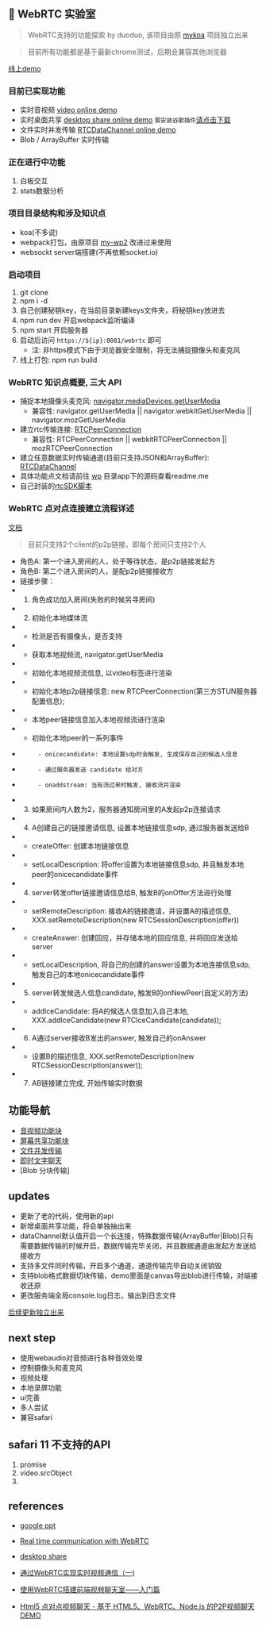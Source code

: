 ## :rabbit: WebRTC 实验室
> WebRTC支持的功能探索 by duoduo, 该项目由原 [mykoa](//github.com/lduoduo/mykoa/tree/webRTC) 项目独立出来

> 目前所有功能都是基于最新chrome测试，后期会兼容其他浏览器

[线上demo](https://ldodo.cc/webrtc)

### 目前已实现功能
+ 实时音视频 [video online demo](//ldodo.cc/webrtc/chat)
+ 实时桌面共享 [desktop share online demo](//ldodo.cc/webrtc/desktop) `需安装谷歌插件`[请点击下载](//github.com/lduoduo/my-chrome-extensions/tree/master/desk-capture-share)
+ 文件实时并发传输 [RTCDataChannel online demo](//ldodo.cc/webrtc/rtcdata)
+ Blob / ArrayBuffer 实时传输

### 正在进行中功能
1. 白板交互
2. stats数据分析

### 项目目录结构和涉及知识点
+ koa(不多说)
+ webpack打包，由原项目 [my-wp2](//github.com/lduoduo/my-wp2/tree/webrtc) 改进过来使用
+ websockt server端搭建(不再依赖socket.io)

### 启动项目
1. git clone
2. npm i -d
3. 自己创建秘钥key，在当前目录新建keys文件夹，将秘钥key放进去
4. npm run dev 开启webpack监听编译
5. npm start 开启服务器
6. 启动后访问 `https://${ip}:8081/webrtc` 即可
    - 注: 非https模式下由于浏览器安全限制，将无法捕捉摄像头和麦克风
6. 线上打包: npm run build

### WebRTC 知识点概要, 三大 API
+ 捕捉本地摄像头麦克风: [navigator.mediaDevices.getUserMedia](//developer.mozilla.org/en-US/docs/Web/API/MediaDevices/getUserMedia)
    - 兼容性: navigator.getUserMedia || navigator.webkitGetUserMedia || navigator.mozGetUserMedia
+ 建立rtc传输连接: [RTCPeerConnection](//developer.mozilla.org/en-US/docs/Web/API/RTCPeerConnection)
    - 兼容性: RTCPeerConnection || webkitRTCPeerConnection || mozRTCPeerConnection
+ 建立任意数据实时传输通道(目前只支持JSON和ArrayBuffer): [RTCDataChannel](//developer.mozilla.org/en-US/docs/Web/API/RTCDataChannel)
+ 具体功能点文档请前往 [wp](//github.com/lduoduo/webrtc-demos/tree/master/wp) 目录app下的源码查看readme.me
+ 自己封装的[rtcSDK脚本](//github.com/lduoduo/webrtc-demos/blob/master/wp/src/sdk/rtcSDK.js)


### WebRTC 点对点连接建立流程详述
[文档](http://note.youdao.com/noteshare?id=76a3b3eb45960cdd9a00255597037cfd)
> 目前只支持2个client的p2p链接，即每个房间只支持2个人
 * 角色A: 第一个进入房间的人，处于等待状态，是p2p链接发起方
 * 角色B: 第二个进入房间的人，是配p2p链接接收方
 * 链接步骤：
 * 1. 角色成功加入房间(失败的时候另寻房间)
 * 2. 初始化本地媒体流
 *    - 检测是否有摄像头，是否支持
 *    - 获取本地视频流, navigator.getUserMedia
 *    - 初始化本地视频流信息, 以video标签进行渲染
 *    - 初始化本地p2p链接信息: new RTCPeerConnection(第三方STUN服务器配置信息);
 *    - 本地peer链接信息加入本地视频流进行渲染
 *    - 初始化本地peer的一系列事件
 *          - onicecandidate: 本地设置sdp时会触发, 生成保存自己的候选人信息
 *          - 通过服务器发送 candidate 给对方
 *          - onaddstream: 当有流过来时触发, 接收流并渲染
 * 3. 如果房间内人数为2，服务器通知房间里的A发起p2p连接请求
 * 4. A创建自己的链接邀请信息, 设置本地链接信息sdp, 通过服务器发送给B
 *    - createOffer: 创建本地链接信息
 *    - setLocalDescription: 将offer设置为本地链接信息sdp, 并且触发本地peer的onicecandidate事件
 * 4. server转发offer链接邀请信息给B, 触发B的onOffer方法进行处理
 *    - setRemoteDescription: 接收A的链接邀请，并设置A的描述信息, XXX.setRemoteDescription(new RTCSessionDescription(offer))
 *    - createAnswer: 创建回应，并存储本地的回应信息, 并将回应发送给server
 *    - setLocalDescription, 将自己的创建的answer设置为本地连接信息sdp, 触发自己的本地onicecandidate事件
 * 5. server转发候选人信息candidate, 触发B的onNewPeer(自定义的方法)
 *    - addIceCandidate: 将A的候选人信息加入自己本地, XXX.addIceCandidate(new RTCIceCandidate(candidate));
 * 6. A通过server接收B发出的answer, 触发自己的onAnswer
 *    - 设置B的描述信息, XXX.setRemoteDescription(new RTCSessionDescription(answer));
 * 7. AB链接建立完成, 开始传输实时数据

## 功能导航

+ [音视频功能块](//github.com/lduoduo/webrtc-demos/tree/master/wp/src/app/chat)
+ [屏幕共享功能块](//github.com/lduoduo/webrtc-demos/tree/master/wp/src/app/desktop)
+ [文件并发传输](//github.com/lduoduo/webrtc-demos/tree/master/wp/src/app/file)
+ [即时文字聊天](//github.com/lduoduo/webrtc-demos/tree/master/wp/src/app/message)
+ [Blob 分块传输]

## updates
+ 更新了老的代码，使用新的api
+ 新增桌面共享功能，将会单独抽出来
+ dataChannel默认值开启一个长连接，特殊数据传输(ArrayBuffer|Blob)只有需要数据传输的时候开启，数据传输完毕关闭，并且数据通道由发起方发送给接收方
+ 支持多文件同时传输，开启多个通道，通道传输完毕自动关闭销毁
+ 支持blob格式数据切块传输，demo里面是canvas导出blob进行传输，对端接收还原
+ 更改服务端全局console.log日志，输出到日志文件

[后续更新独立出来](//github.com/lduoduo/webrtc-demos/tree/master/update.md)

## next step
+ 使用webaudio对音频进行各种音效处理
+ 控制摄像头和麦克风
+ 视频处理
+ 本地录屏功能
+ ui完善
+ 多人尝试
+ 兼容safari

## safari 11 不支持的API
1. promise
2. video.srcObject
3. 

## references
+ [google ppt](http://io13webrtc.appspot.com/#1)

+ [Real time communication with WebRTC](https://codelabs.developers.google.com/codelabs/webrtc-web/#3)

+ [desktop share](https://github.com/muaz-khan/WebRTC-Experiment/tree/master/Pluginfree-Screen-Sharing)

+ [通过WebRTC实现实时视频通信（一)](https://www.oschina.net/question/156697_172887)

+ [使用WebRTC搭建前端视频聊天室——入门篇](https://segmentfault.com/a/1190000000436544)

+ [Html5 点对点视频聊天 - 基于 HTML5、WebRTC、Node.js 的P2P视频聊天DEMO](https://www.linyuting.cn/gerenrizhi/webrtc-p2pusermedia.html)


